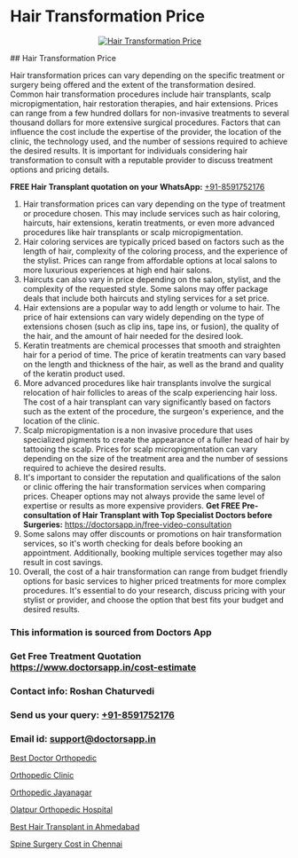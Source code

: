 # Hair Transformation Price

<p align="center">
  <a href="https://doctorsapp.co.in/treatment/hair-transplant">
    <img src="https://doctorsapp.co.in/uploads/treatment_image/transplant.jpg" alt="Hair Transformation Price">
  </a>
</p>
## Hair Transformation Price

Hair transformation prices can vary depending on the specific treatment or surgery being offered and the extent of the transformation desired. Common hair transformation procedures include hair transplants, scalp micropigmentation, hair restoration therapies, and hair extensions. Prices can range from a few hundred dollars for non-invasive treatments to several thousand dollars for more extensive surgical procedures. Factors that can influence the cost include the expertise of the provider, the location of the clinic, the technology used, and the number of sessions required to achieve the desired results. It is important for individuals considering hair transformation to consult with a reputable provider to discuss treatment options and pricing details.

**FREE Hair Transplant quotation on your WhatsApp:**  [+91-8591752176](https://api.whatsapp.com/send?phone=8591752176)

1) Hair transformation prices can vary depending on the type of treatment or procedure chosen. This may include services such as hair coloring, haircuts, hair extensions, keratin treatments, or even more advanced procedures like hair transplants or scalp micropigmentation.
2) Hair coloring services are typically priced based on factors such as the length of hair, complexity of the coloring process, and the experience of the stylist. Prices can range from affordable options at local salons to more luxurious experiences at high end hair salons.
3) Haircuts can also vary in price depending on the salon, stylist, and the complexity of the requested style. Some salons may offer package deals that include both haircuts and styling services for a set price.
4) Hair extensions are a popular way to add length or volume to hair. The price of hair extensions can vary widely depending on the type of extensions chosen (such as clip ins, tape ins, or fusion), the quality of the hair, and the amount of hair needed for the desired look.
5) Keratin treatments are chemical processes that smooth and straighten hair for a period of time. The price of keratin treatments can vary based on the length and thickness of the hair, as well as the brand and quality of the keratin product used.
6) More advanced procedures like hair transplants involve the surgical relocation of hair follicles to areas of the scalp experiencing hair loss. The cost of a hair transplant can vary significantly based on factors such as the extent of the procedure, the surgeon's experience, and the location of the clinic.
7) Scalp micropigmentation is a non invasive procedure that uses specialized pigments to create the appearance of a fuller head of hair by tattooing the scalp. Prices for scalp micropigmentation can vary depending on the size of the treatment area and the number of sessions required to achieve the desired results.
8) It's important to consider the reputation and qualifications of the salon or clinic offering the hair transformation services when comparing prices. Cheaper options may not always provide the same level of expertise or results as more expensive providers.
**Get FREE Pre-consultation of Hair Transplant with Top Specialist Doctors before Surgeries:** https://doctorsapp.in/free-video-consultation
9) Some salons may offer discounts or promotions on hair transformation services, so it's worth checking for deals before booking an appointment. Additionally, booking multiple services together may also result in cost savings.
10) Overall, the cost of a hair transformation can range from budget friendly options for basic services to higher priced treatments for more complex procedures. It's essential to do your research, discuss pricing with your stylist or provider, and choose the option that best fits your budget and desired results.

### This information is sourced from Doctors App 
### Get Free Treatment Quotation https://www.doctorsapp.in/cost-estimate
### Contact info: Roshan Chaturvedi 
### Send us your query: [+91-8591752176](https://api.whatsapp.com/send?phone=8591752176) 
### Email id: support@doctorsapp.in

[Best Doctor Orthopedic](https://www.linkedin.com/pulse/best-doctor-orthopedic-doctorsapp-dhaka-jj9ye?trackingId=zOPIuv%2Fsesxqmq3k7UhcbQ%3D%3D&lipi=urn%3Ali%3Apage%3Ad_flagship3_company_admin%3Bo%2BosOGJBSO63YocmsfjAZA%3D%3D)

[Orthopedic Clinic](https://www.linkedin.com/pulse/orthopedic-clinic-doctorsappin-5jgbc?trackingId=kR92t0Qgeiot%2B7IwcS4A6A%3D%3D&lipi=urn%3Ali%3Apage%3Ad_flagship3_company_admin%3BcTUR6naWQkWjeA%2BR15noZQ%3D%3D)

[Orthopedic Jayanagar](https://medium.com/@manish632504/orthopedic-jayanagar-59043e737938)

[Olatpur Orthopedic Hospital](https://medium.com/@manish632504/olatpur-orthopedic-hospital-e57f043c01d2)

[Best Hair Transplant in Ahmedabad](https://doctors-apps.github.io/doctorsapp/best-hair-transplant-in-ahmedabad)

[Spine Surgery Cost in Chennai](https://doctors-apps.github.io/doctorsapp/spine-surgery-cost-in-chennai)

